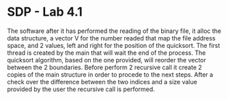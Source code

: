 # SDP - Lab 4.1
The software after it has performed the reading of the binary file, it alloc the data structure, a vector V for the number readed that map the file address space, and 2 values, left and right for the position of the quicksort. The first thread is created by the main that will wait the end of the process.
The quicksort algorithm, based on the one provided, will reorder the vector between the 2 boundaries. Before perform 2 recursive call it create 2 copies of the main structure in order to procede to the next steps. After a check over the difference between the two indices and a size value provided by the user the recursive call is performed.
